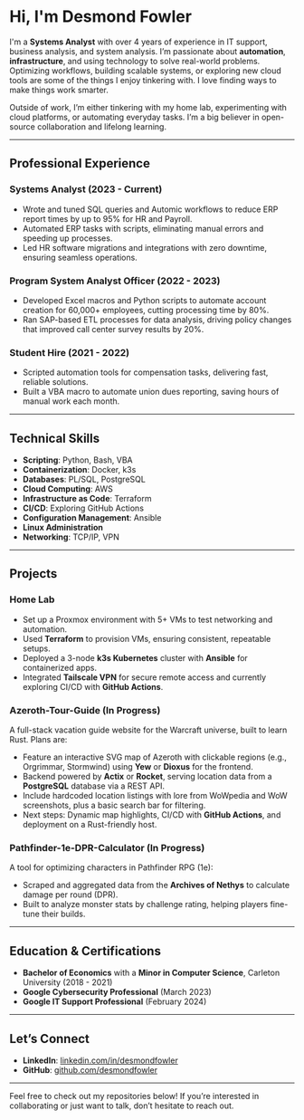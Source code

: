 # Hi, I'm Desmond Fowler

I'm a **Systems Analyst** with over 4 years of experience in IT support, business analysis, and system analysis. I’m passionate about **automation**, **infrastructure**, and using technology to solve real-world problems. Optimizing workflows, building scalable systems, or exploring new cloud tools are some of the things I enjoy tinkering with. I love finding ways to make things work smarter.

Outside of work, I’m either tinkering with my home lab, experimenting with cloud platforms, or automating everyday tasks. I’m a big believer in open-source collaboration and lifelong learning.

---

## Professional Experience

### **Systems Analyst** (2023 - Current)
- Wrote and tuned SQL queries and Automic workflows to reduce ERP report times by up to 95% for HR and Payroll.
- Automated ERP tasks with scripts, eliminating manual errors and speeding up processes.
- Led HR software migrations and integrations with zero downtime, ensuring seamless operations.

### **Program System Analyst Officer** (2022 - 2023)
- Developed Excel macros and Python scripts to automate account creation for 60,000+ employees, cutting processing time by 80%.
- Ran SAP-based ETL processes for data analysis, driving policy changes that improved call center survey results by 20%.

### **Student Hire** (2021 - 2022)
- Scripted automation tools for compensation tasks, delivering fast, reliable solutions.
- Built a VBA macro to automate union dues reporting, saving hours of manual work each month.

---

## Technical Skills

- **Scripting**: Python, Bash, VBA
- **Containerization**: Docker, k3s
- **Databases**: PL/SQL, PostgreSQL
- **Cloud Computing**: AWS
- **Infrastructure as Code**: Terraform
- **CI/CD**: Exploring GitHub Actions
- **Configuration Management**: Ansible
- **Linux Administration**
- **Networking**: TCP/IP, VPN

---

## Projects

### **Home Lab**
- Set up a Proxmox environment with 5+ VMs to test networking and automation.
- Used **Terraform** to provision VMs, ensuring consistent, repeatable setups.
- Deployed a 3-node **k3s Kubernetes** cluster with **Ansible** for containerized apps.
- Integrated **Tailscale VPN** for secure remote access and currently exploring CI/CD with **GitHub Actions**.

### **Azeroth-Tour-Guide** (In Progress)
A full-stack vacation guide website for the Warcraft universe, built to learn Rust. Plans are:
- Feature an interactive SVG map of Azeroth with clickable regions (e.g., Orgrimmar, Stormwind) using **Yew** or **Dioxus** for the frontend.
- Backend powered by **Actix** or **Rocket**, serving location data from a **PostgreSQL** database via a REST API.
- Include hardcoded location listings with lore from WoWpedia and WoW screenshots, plus a basic search bar for filtering.
- Next steps: Dynamic map highlights, CI/CD with **GitHub Actions**, and deployment on a Rust-friendly host.

### **Pathfinder-1e-DPR-Calculator** (In Progress)
A tool for optimizing characters in Pathfinder RPG (1e):
- Scraped and aggregated data from the **Archives of Nethys** to calculate damage per round (DPR).
- Built to analyze monster stats by challenge rating, helping players fine-tune their builds.

---

## Education & Certifications

- **Bachelor of Economics** with a **Minor in Computer Science**, Carleton University (2018 - 2021)
- **Google Cybersecurity Professional** (March 2023)
- **Google IT Support Professional** (February 2024)

---

## Let’s Connect

- **LinkedIn**: [linkedin.com/in/desmondfowler](https://linkedin.com/in/desmondfowler)
- **GitHub**: [github.com/desmondfowler](https://github.com/desmondfowler)

---

Feel free to check out my repositories below! If you’re interested in collaborating or just want to talk, don’t hesitate to reach out.
